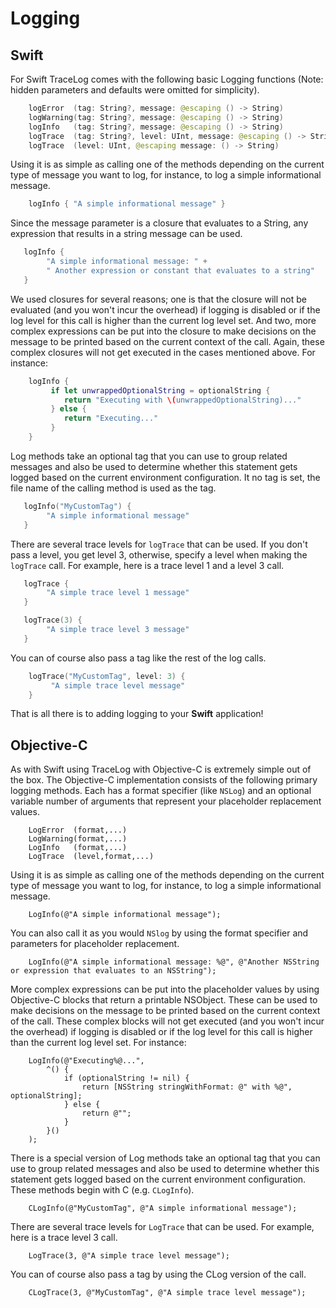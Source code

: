 # Logging

## Swift

For Swift TraceLog comes with the following basic Logging functions (Note: hidden
parameters and defaults were omitted for simplicity).

```swift
    logError  (tag: String?, message: @escaping () -> String)
    logWarning(tag: String?, message: @escaping () -> String)
    logInfo   (tag: String?, message: @escaping () -> String)
    logTrace  (tag: String?, level: UInt, message: @escaping () -> String)
    logTrace  (level: UInt, @escaping message: () -> String)
```

Using it is as simple as calling one of the methods depending on the current type of message you want to log, for instance, to log a simple informational message.

```swift
    logInfo { "A simple informational message" }
```

Since the message parameter is a closure that evaluates to a String, any expression that results in a string message can be used.

```swift
   logInfo {
        "A simple informational message: " +
        " Another expression or constant that evaluates to a string"
   }
```

We used closures for several reasons; one is that the closure will not be evaluated (and you won't incur the overhead) if logging is disabled or if the log level for this call is higher than the current log level set. And two, more complex expressions can be put into the closure to make decisions on the message to be printed based on the current context of the call.  Again, these complex closures will not get executed in the cases mentioned above.  For instance:

```swift
    logInfo {
         if let unwrappedOptionalString = optionalString {
            return "Executing with \(unwrappedOptionalString)..."
         } else {
            return "Executing..."
         }
    }
```

Log methods take an optional tag that you can use to group related messages and also be used to determine whether this statement gets logged based on the current environment configuration.  It no tag is set, the file name of the calling method is used as the tag.

```swift
   logInfo("MyCustomTag") {
        "A simple informational message"
   }
```

There are several trace levels for `logTrace` that can be used.  If you don't pass a level, you get level 3, otherwise, specify a level when making the `logTrace` call.   For example, here is a trace level 1 and a level 3 call.

```swift
   logTrace {
        "A simple trace level 1 message"
   }

   logTrace(3) {
        "A simple trace level 3 message"
   }
```

You can of course also pass a tag like the rest of the log calls.

```swift
    logTrace("MyCustomTag", level: 3) {
         "A simple trace level message"
    }
```

That is all there is to adding logging to your **Swift** application!

## Objective-C

As with Swift using TraceLog with Objective-C is extremely simple out of the box.  The Objective-C implementation consists of the following primary logging methods. Each has a format specifier (like `NSLog`) and an optional variable number of arguments that represent your placeholder replacement values.

```objc
    LogError  (format,...)
    LogWarning(format,...)
    LogInfo   (format,...)
    LogTrace  (level,format,...)
```

Using it is as simple as calling one of the methods depending on the current type of message you want to log, for instance, to log a simple informational message.

```objc
    LogInfo(@"A simple informational message");
```

You can also call it as you would `NSlog` by using the format specifier and parameters for placeholder replacement.

```objc
    LogInfo(@"A simple informational message: %@", @"Another NSString or expression that evaluates to an NSString");
```

More complex expressions can be put into the placeholder values by using Objective-C blocks that return a printable NSObject. These can be used to make decisions on the message to be printed based on the current context of the call.  These complex blocks will not get executed (and you won't incur the overhead) if logging is disabled or if the log level for this call is higher than the current log level set.  For instance:

```objc
    LogInfo(@"Executing%@...",
        ^() {
            if (optionalString != nil) {
                return [NSString stringWithFormat: @" with %@", optionalString];
            } else {
                return @"";
            }
        }()
    );
```

There is a special version of Log methods take an optional tag that you can use to group related messages and also be used to determine whether this statement gets logged based on the current environment configuration.  These methods begin with C (e.g. `CLogInfo`).

```objc
    CLogInfo(@"MyCustomTag", @"A simple informational message");
```

There are several trace levels for `LogTrace` that can be used. For example, here is a trace level 3 call.

```objc
    LogTrace(3, @"A simple trace level message");
```

You can of course also pass a tag by using the CLog version of the call.

```objc
    CLogTrace(3, @"MyCustomTag", @"A simple trace level message");
```
